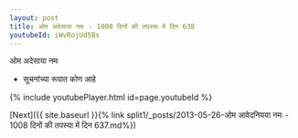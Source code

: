 ```yaml
---
layout: post
title: ओम अदेसाया नमः - 1008 दिनों की तपस्या में दिन 638
youtubeId: iWvRojUd5Bs
---
```

 
 
 ओम अदेसाया नमः  
 
 -  सूचनांच्या रूपात कोण आहे 
 
  
 
  
 
 
 
 
 
 


{% include youtubePlayer.html id=page.youtubeId %}
 
[Next]({{ site.baseurl }}{% link  split1/_posts/2013-05-26-ओम आवेदनियया नमः - 1008 दिनों की तपस्या में दिन 637.md%})
 
